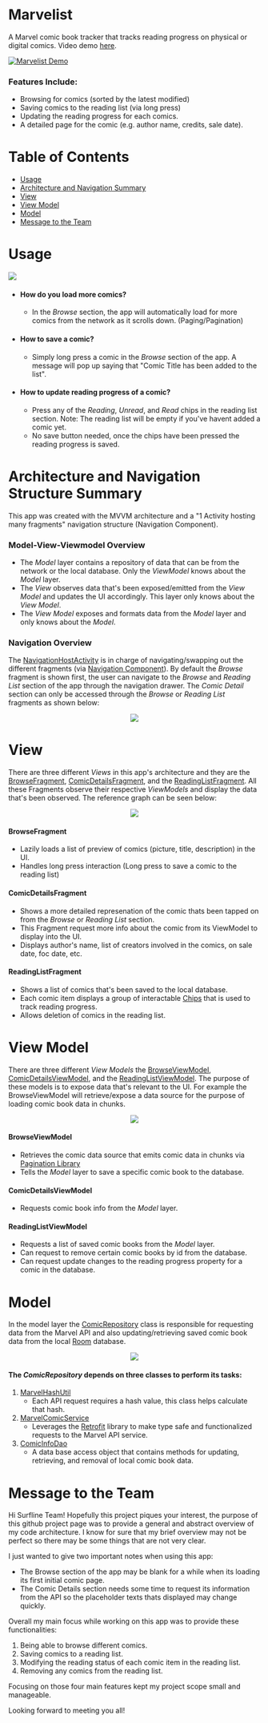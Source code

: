 # Marvelist
A  Marvel comic book tracker that tracks reading progress on physical or digital comics. Video demo [here](https://youtu.be/69d_HMlNnNU).


[![Marvelist Demo](https://j.gifs.com/P799Gn.gif)](https://youtu.be/69d_HMlNnNU)

### Features Include:
- Browsing for comics (sorted by the latest modified)
- Saving comics to the reading list (via long press)
- Updating the reading progress for each comics.
- A detailed page for the comic (e.g. author name, credits, sale date).

# Table of Contents
<!--ts-->
   * [Usage](#usage)
   * [Architecture and Navigation Summary](#architecture-and-navigation-structure-summary)
   * [View](#view)
   * [View Model](#view-model)
   * [Model](#model)
   * [Message to the Team](#message-to-the-team)
<!--te-->

# Usage
![](https://i.imgur.com/ABJoIno.jpg?1)

- #### How do  you load more comics?
  - In the _Browse_ section, the app will automatically load for more comics from the network as it scrolls down. (Paging/Pagination)

- #### How to save a comic?
  - Simply long press a comic in the _Browse_ section of the app.
    A message will pop up saying that "Comic Title has been added to the list".

- #### How to update reading progress of a comic?
  - Press any of the _Reading_, _Unread_, and _Read_ chips in the reading list section. Note:  The reading list will be empty if you've     havent added a comic yet.
  - No save button needed, once the chips have been pressed the reading progress is saved.
  
# Architecture and Navigation Structure Summary
  This app was created with the MVVM architecture and a "1 Activity hosting many fragments" navigation structure (Navigation Component).
### Model-View-Viewmodel Overview
  - The _Model_ layer contains a repository of data that can be from the network or the local database. Only the _ViewModel_ knows about the _Model_ layer.
  - The _View_ observes data that's been exposed/emitted from the _View Model_ and updates the UI accordingly. This layer only knows about the _View Model_.
  - The _View Model_ exposes and formats data from the _Model_ layer and only knows about the _Model_.
  
### Navigation Overview
The [NavigationHostActivity](https://github.com/arsonistAnt/Marvelist/blob/master/app/src/main/java/com/example/marvelist/ui/base/NavigationHostActivity.kt) is in charge of navigating/swapping out the different fragments (via [Navigation Component](https://developer.android.com/guide/navigation/navigation-getting-started)). By default the _Browse_ fragment is shown first, the user can navigate to the _Browse_ and _Reading List_ section of the app through the navigation drawer. The _Comic Detail_ section can only be accessed through the _Browse_ or _Reading List_ fragments as shown below:

[Navigation Graph Image]: <> (Display image of the navigation graph.)
<p align="center">
  <img src="https://i.imgur.com/2NwMtUH.png" />
</p>

# View
There are three different _Views_ in this app's architecture and they are the [BrowseFragment](https://github.com/arsonistAnt/Marvelist/blob/master/app/src/main/java/com/example/marvelist/ui/comicbrowser/BrowseFragment.kt), [ComicDetailsFragment](https://github.com/arsonistAnt/Marvelist/blob/master/app/src/main/java/com/example/marvelist/ui/comicdetails/ComicDetailsFragment.kt), and the [ReadingListFragment](https://github.com/arsonistAnt/Marvelist/blob/master/app/src/main/java/com/example/marvelist/ui/readinglist/ReadingListFragment.kt). All these Fragments observe their respective _ViewModels_ and display the data that's been observed. The reference graph can be seen below:

[View Graph Image]: <> (Display image of the View's graph and relationship to its ViewModels.)
<p align="center">
  <img src="https://i.imgur.com/PLqzRXU.png" />
</p>

    
#### BrowseFragment
- Lazily loads a list of preview of comics (picture, title, description) in the UI.
- Handles long press interaction (Long press to save a comic to the reading list)

#### ComicDetailsFragment
- Shows a more detailed represenation of the comic thats been tapped on from the _Browse_ or _Reading List_ section.
- This Fragment request more info about the comic from its ViewModel to display into the UI.
- Displays author's name, list of creators involved in the comics, on sale date, foc date, etc.

#### ReadingListFragment
- Shows a list of comics that's been saved to the local database.
- Each comic item displays a group of interactable [Chips](https://material.io/components/chips/) that is used to track reading progress.
- Allows deletion of comics in the reading list.

# View Model
There are three different _View Models_ the [BrowseViewModel](https://github.com/arsonistAnt/Marvelist/blob/master/app/src/main/java/com/example/marvelist/ui/viewmodel/BrowseViewModel.kt), [ComicDetailsViewModel](https://github.com/arsonistAnt/Marvelist/blob/master/app/src/main/java/com/example/marvelist/ui/viewmodel/ComicDetailsViewModel.kt), and the [ReadingListViewModel](https://github.com/arsonistAnt/Marvelist/blob/master/app/src/main/java/com/example/marvelist/ui/viewmodel/ReadingListViewModel.kt). The purpose of these models is to expose data that's relevant to the UI. For example the BrowseViewModel will retrieve/expose a data source for the purpose of loading comic book data in chunks.

[View Model Graph Image]: <> (Display image of the ViewModels graph)
<p align="center">
  <img src="https://i.imgur.com/zdbzdxa.png" />
</p>

#### BrowseViewModel
- Retrieves the comic data source that emits comic data in chunks via [Pagination Library](https://developer.android.com/topic/libraries/architecture/paging)
- Tells the _Model_ layer to save a specific comic book to the database.

#### ComicDetailsViewModel
- Requests comic book info from the _Model_ layer.

#### ReadingListViewModel
- Requests a list of saved comic books from the _Model_ layer.
- Can request to remove certain comic books by id from the database.
- Can request update changes to the reading progress property for a comic in the database.

# Model
In the model layer the [ComicRepository](https://github.com/arsonistAnt/Marvelist/blob/master/app/src/main/java/com/example/marvelist/data/repository/ComicRepository.kt) class is responsible for requesting data from the Marvel API and also updating/retrieving saved comic book data from the local [Room](https://developer.android.com/topic/libraries/architecture/room) database.

[View Model Graph Image]: <> (Display image of the ViewModels graph)
<p align="center">
  <img src="https://i.imgur.com/vV2cUmo.png" />
</p>

#### The _ComicRepository_ depends on three classes to perform its tasks:
1. [MarvelHashUtil](https://github.com/arsonistAnt/Marvelist/blob/master/app/src/main/java/com/example/marvelist/utils/MarvelHashUtil.kt)
    - Each API request requires a hash value, this class helps calculate that hash.
2. [MarvelComicService](https://github.com/arsonistAnt/Marvelist/blob/master/app/src/main/java/com/example/marvelist/data/remote/networking/MarvelComicService.kt)
    - Leverages the [Retrofit](https://square.github.io/retrofit/) library to make type safe and functionalized requests to the Marvel API service.
3. [ComicInfoDao](https://github.com/arsonistAnt/Marvelist/blob/master/app/src/main/java/com/example/marvelist/data/database/ComicDatabase.kt)
    - A data base access object that contains methods for updating, retrieving, and removal of local comic book data.

# Message to the Team
Hi Surfline Team! Hopefully this project piques your interest, the purpose of this github project page was to provide a general and abstract overview of my code architecture. I know for sure that my brief overview may not be perfect so there may be some things that are not very clear.

I just wanted to give two important notes when using this app:
- The Browse section of the app may be blank for a while when its loading its first initial comic page.
- The Comic Details section needs some time to request its information from the API so the placeholder texts thats displayed may change quickly.

Overall my main focus while working on this app was to provide these functionalities:
1. Being able to browse different comics.
2. Saving comics to a reading list.
3. Modifying the reading status of each comic item in the reading list.
4. Removing any comics from the reading list.

Focusing on those four main features kept my project scope small and manageable. 

Looking forward to meeting you all!

